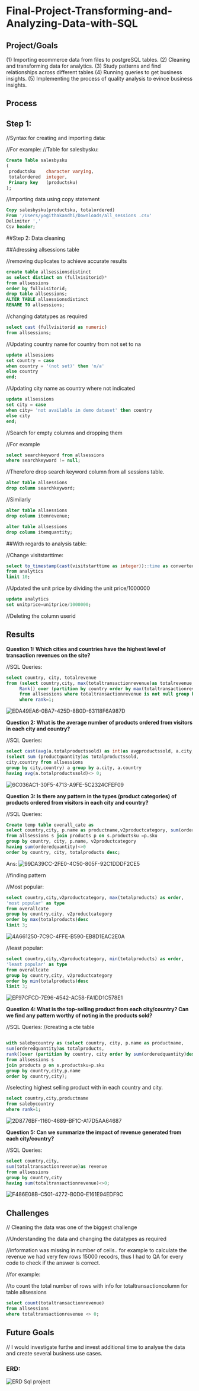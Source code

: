 # Final-Project-Transforming-and-Analyzing-Data-with-SQL

## Project/Goals

(1) Importing ecommerce data from files to postgreSQL tables.
(2) Cleaning and transforming data for analytics.
(3) Study patterns and find relationships across different tables
(4) Running queries to get business insights.
(5) Implementing the process of quality analysis to evince business insights. 


## Process

## Step 1:

//Syntax for creating and importing data:

//For example:
//Table for salesbysku:

```SQL
Create Table salesbysku
(
 productsku    character varying,
 totalordered  integer,
 Primary key   (productsku)
);
```

//Importing data using copy statement

```SQL
Copy salesbysku(productsku, totalordered)
From '/Users/yogithakandhi/Downloads/all_sessions .csv'
Delimiter ','
Csv header;
```

##Step 2: Data cleaning

##Adressing allsessions table

//removing duplicates to achieve accurate results

```SQL
create table allsessionsdistinct
as select distinct on (fullvisitorid)*
from allsessions
order by fullvisitorid;
drop table allsessions;
ALTER TABLE allsessionsdistinct
RENAME TO allsessions;
```

//changing datatypes as required

```SQL
select cast (fullvisitorid as numeric)
from allsessions;
```

//Updating country name for country from not set to na


```SQL
update allsessions
set country = case
when country = '(not set)' then 'n/a'
else country
end;
```
//Updating city name as country where not indicated

```SQL
update allsessions
set city = case
when city= 'not available in demo dataset' then country
else city
end;
```
//Search for empty columns and dropping them

//For example
```SQL
select searchkeyword from allsessions
where searchkeyword != null;
 ```
//Therefore drop search keyword column from all sessions table.

```SQL
alter table allsessions
drop column searchkeyword;
```
//Similarly

```SQL
alter table allsessions
drop column itemrevenue;
```
```SQL
alter table allsessions
drop column itemquantity;
```
##With regards to analysis table:

//Change visitstarttime:

```SQL
select to_timestamp(cast(visitstarttime as integer))::time as convertedtime
from analytics
limit 10;
```

//Updated the unit price by dividing the unit price/1000000

```SQL
update analytics
set unitprice=unitprice/1000000;
```
//Deleting the column userid



## Results
**Question 1: Which cities and countries have the highest level of transaction revenues on the site?**


//SQL Queries:

```SQL
select country, city, totalrevenue
from (select country,city, max(totaltransactionrevenue)as totalrevenue,
	 Rank() over (partition by country order by max(totaltransactionrevenue)desc)as Rank
	 from allsessions where totaltransactionrevenue is not null group by country,city)as sub
	 where rank=1;
```



![EDA49EA6-0BA7-425D-8B0D-63118F6A987D](https://github.com/yogitha-90/SQL-project/assets/145248979/20c6c98d-064a-4141-b29f-e76641a56efb)




**Question 2: What is the average number of products ordered from visitors in each city and country?**


//SQL Queries:

```SQL
select cast(avg(a.totalproductssold) as int)as avgproductssold, a.city,a.country from 
(select sum (productquantity)as totalproductssold,
city,country from allsessions
group by city,country) a group by a.city, a.country
having avg(a.totalproductssold)<> 0;
```

![6C036AC1-30F5-4713-A9FE-5C2324CFEF09](https://github.com/yogitha-90/SQL-project/assets/145248979/927cafd8-39a4-4fed-96ad-897770294c3c)


**Question 3: Is there any pattern in the types (product categories) of products ordered from visitors in each city and country?**


//SQL Queries:

```SQL
Create temp table overall_cate as
select country,city, p.name as productname,v2productcategory, sum(orderedquantity) as totalproducts
from allsessions s join products p on s.productsku =p.sku
group by country, city, p.name, v2productcategory
having sum(orderedquantity)<>0
order by country, city, totalproducts desc;
```

Ans: ![99DA39CC-2FE0-4C50-805F-92C1DDDF2CE5](https://github.com/yogitha-90/SQL-project/assets/145248979/0f66069a-f2a6-49db-8543-66a6f05295b2)

//finding pattern

//Most popular:

```SQL
select country,city,v2productcategory, max(totalproducts) as order,
'most popular' as type
from overallcate
group by country,city, v2productcategory
order by max(totalproducts)desc
limit 3;
```
![4A661250-7C9C-4FFE-B590-EB8D1EAC2E0A](https://github.com/yogitha-90/SQL-project/assets/145248979/948e8e8b-2357-4cf9-9938-653fb1c9df4a)

//least popular:

```SQL
select country,city,v2productcategory, min(totalproducts) as order,
'least popular' as type
from overallcate
group by country,city, v2productcategory
order by min(totalproducts)desc
limit 3;
```
![EF97CFCD-7E96-4542-AC58-FA1DD1C578E1](https://github.com/yogitha-90/SQL-project/assets/145248979/80e8e0c3-77bf-44aa-9de8-901334493ad7)


**Question 4: What is the top-selling product from each city/country? Can we find any pattern worthy of noting in the products sold?**


//SQL Queries:
//creating a cte table

```SQL

with salebycountry as (select country, city, p.name as productname,
sum(orderedquantity)as totalproducts,
rank()over (partition by country, city order by sum(orderedquantity)desc)as rank
from allsessions s
join products p on s.productsku=p.sku
group by country,city,p.name
order by country,city);
```
//selecting highest selling product with in each country and city.

```SQL
select country,city,productname
from salebycountry
where rank=1;
```

![2D8776BF-1160-4689-BF1C-A17D5AA64687](https://github.com/yogitha-90/SQL-project/assets/145248979/a07da32f-ac77-4d49-9e66-b42d391c9c34)


**Question 5: Can we summarize the impact of revenue generated from each city/country?**

//SQL Queries:

```SQL
select country,city,
sum(totaltransactionrevenue)as revenue
from allsessions
group by country,city
having sum(totaltransactionrevenue)<>0;
```


![F486E08B-C501-4272-B0D0-E161E94EDF9C](https://github.com/yogitha-90/SQL-project/assets/145248979/16320bb0-4664-4c4e-a521-90f96406c6dd)


## Challenges 
// Cleaning the data was one of the biggest challenge

//Understanding the data and changing the datatypes as required

//information was missing in number of cells.. for example to calculate the revenue we had very few rows 15000 recodrs, thus I had to QA for every code to check if the answer is correct.

//for example: 

//to count the total number of rows with info for totaltransactioncolumn for table allsessions

```SQL
select count(totaltransactionrevenue)
from allsessions
where totaltransactionrevenue <> 0;
```

## Future Goals
// I would investigate furthe and invest additional time to analyse the data and create several business use cases.

### ERD:

![ERD Sql project](https://github.com/yogitha-90/SQL-project/assets/145248979/c55dce39-be73-42a4-a34d-451602bb334c)

